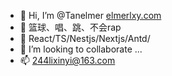 - 👋 Hi, I’m @Tanelmer [elmerlxy.com](https://www.elmerlxy.com)
- 👀 篮球、唱、跳、不会rap
- 🌱 React/TS/Nestjs/Nextjs/Antd/
- 💞️ I’m looking to collaborate ...
- 📫 244lixinyi@163.com

<!---
Tanelmer/Tanelmer is a ✨ special ✨ repository because its `README.md` (this file) appears on your GitHub profile.
You can click the Preview link to take a look at your changes.
--->
